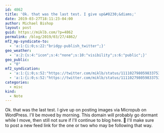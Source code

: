 ```yaml
---
id: 4862
title: 'Ok. that was the last test. I give up&#8230;&diams;'
date: 2019-03-27T18:11:23-04:00
author: Michael Bishop
layout: post
guid: https://miklb.com/?p=4862
permalink: /blog/2019/03/27/4862/
mf2_mp-syndicate-to:
  - 'a:1:{i:0;s:22:"bridgy-publish_twitter";}'
geo_weather:
  - 'a:2:{s:4:"icon";s:4:"none";s:10:"visibility";s:6:"public";}'
geo_public:
  - "0"
mf2_syndication:
  - 'a:1:{i:0;s:52:"https://twitter.com/miklb/status/1111027980598337536";}'
  - 'a:1:{i:0;s:52:"https://twitter.com/miklb/status/1111027980598337536";}'
categories:
  - misc
kind:
  - Note
---
```

Ok. that was the last test. I give up on posting images via Micropub on WordPress. I'll be moved by morning. This domain will probably go dormant while I move, then still not sure if I'll continue to blog here. 🤔 I'll make sure to post a new feed link for the one or two who may be following that way.